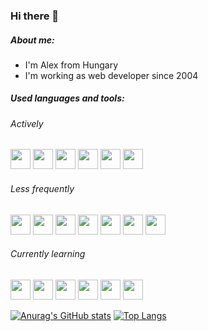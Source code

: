 ### Hi there 👋

##### About me:
- I'm Alex from Hungary
- I'm working as web developer since 2004
##### Used languages and tools:
###### Actively
<code><img height="32" width="32" src="https://user-images.githubusercontent.com/59170674/136692838-a8a68627-4a30-4c2f-bfcd-fd8a41d5957e.png" /></code>
<code><img height="32" width="32" src="https://user-images.githubusercontent.com/59170674/136692873-0de50c80-aaf1-4839-aaa6-dd74948c030d.png" /></code>
<code><img height="32" width="32" src="https://user-images.githubusercontent.com/59170674/136693227-d32f2531-cb8b-47d7-bf2b-ef67d3372682.png" /></code>
<code><img height="32" width="32" src="https://user-images.githubusercontent.com/59170674/136693441-ed576782-3e73-454a-bcbd-b901eb784677.png" /></code>
<code><img height="32" width="32" src="https://user-images.githubusercontent.com/59170674/136693318-b8371c11-96e1-4241-acd1-902d496f5543.png" /></code>
<code><img height="32" width="32" src="https://user-images.githubusercontent.com/59170674/136694265-4ad8e847-1d42-46a5-a90e-d5303b520915.png" /></code>
###### Less frequently
<code><img height="32" width="32" src="https://user-images.githubusercontent.com/59170674/136693487-9ab3ff11-f472-4b19-9221-931e8019a68c.png" /></code>
<code><img height="32" width="32" src="https://user-images.githubusercontent.com/59170674/136694101-c445295d-80b7-4df5-a7d2-3f47bbc7c83f.png" /></code>
<code><img height="32" width="32" src="https://user-images.githubusercontent.com/59170674/136693289-43271c63-ecd9-4338-ba85-e89458e4ca3e.png" /></code>
<code><img height="32" width="32" src="https://user-images.githubusercontent.com/59170674/136693340-141710f6-c3e3-400e-ba8d-6410ff113146.png" /></code>
<code><img height="32" width="32" src="https://user-images.githubusercontent.com/59170674/136693351-20994e4e-d01a-4dfd-894d-00ba7298db2e.png" /></code>
<code><img height="32" width="32" src="https://user-images.githubusercontent.com/59170674/136694215-6ba9ab9d-60d0-4a30-b6ae-8840e4c49098.png" /></code>
<code><img height="32" width="32" src="https://user-images.githubusercontent.com/59170674/136694362-ead37bc5-801f-4299-8e7d-8045df40c9be.png" /></code>
###### Currently learning
<code><img height="32" width="32" src="https://user-images.githubusercontent.com/59170674/136694384-568109b1-b895-427f-8acf-5b5818adb083.png" /></code>
<code><img height="32" width="32" src="https://user-images.githubusercontent.com/59170674/136694538-1545bd8a-d127-44a3-a709-7f28784ffe8d.png" /></code>
<code><img height="32" width="32" src="https://user-images.githubusercontent.com/59170674/136694646-35279221-028e-4c90-829d-c3617bc45c09.png" /></code>
<code><img height="32" width="32" src="https://user-images.githubusercontent.com/59170674/136694446-7266ee96-6957-40e4-a2d1-222c056369ec.png" /></code>
<code><img height="32" width="32" src="https://user-images.githubusercontent.com/59170674/136694079-31ffdea9-b5ac-439c-8e2d-946648b4b319.png" /></code>
<code><img height="32" width="32" src="https://user-images.githubusercontent.com/59170674/136694592-9e2d7ab2-3473-40d9-b7a9-58c07f71d8de.png" /></code>

[![Anurag's GitHub stats](https://github-readme-stats.vercel.app/api?username=Tkalex32&show_icons=true&count_private=true&hide=issues)](https://github.com/anuraghazra/github-readme-stats)
[![Top Langs](https://github-readme-stats.vercel.app/api/top-langs/?username=Tkalex32&layout=compact)](https://github.com/anuraghazra/github-readme-stats)

